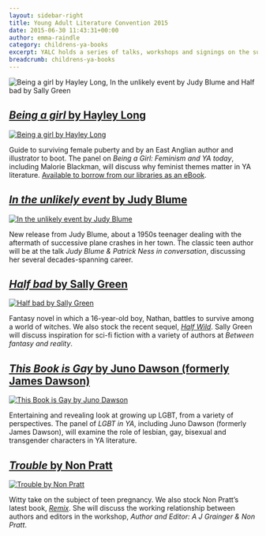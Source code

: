 ```yaml
---
layout: sidebar-right
title: Young Adult Literature Convention 2015
date: 2015-06-30 11:43:31+00:00
author: emma-raindle
category: childrens-ya-books
excerpt: YALC holds a series of talks, workshops and signings on the subject of young adult literature on 17-19 July. We've selected a few author highlights from the convention.
breadcrumb: childrens-ya-books
---
```

![Being a girl by Hayley Long, In the unlikely event by Judy Blume and Half bad by Sally Green](/images/featured/featured-yalc-2015.jpg)

## [<cite>Being a girl</cite> by Hayley Long](https://suffolk.spydus.co.uk/cgi-bin/spydus.exe/ENQ/OPAC/BIBENQ/1821670?QRY=CTIBIB%3C%20IRN(49291008)&QRYTEXT=Being%20a%20girl)

[![Being a girl by Hayley Long](/images/article/being-a-girl.jpg)](https://suffolk.spydus.co.uk/cgi-bin/spydus.exe/ENQ/OPAC/BIBENQ/1821670?QRY=CTIBIB%3C%20IRN(49291008)&QRYTEXT=Being%20a%20girl)

Guide to surviving female puberty and by an East Anglian author and illustrator to boot. The panel on <cite>Being a Girl: Feminism and YA today</cite>, including Malorie Blackman, will discuss why feminist themes matter in YA literature. <a href="http://suffolklibraries.lib.overdrive.com/F7B21BAA-E593-4AC6-B977-5C099147D0D8/10/50/en/ContentDetails.htm?id=310D3136-DBE4-48C9-93ED-1214F5C0A693">Available to borrow from our libraries as an eBook</a>.

## [<cite>In the unlikely event</cite> by Judy Blume](https://suffolk.spydus.co.uk/cgi-bin/spydus.exe/ENQ/OPAC/BIBENQ/1823580?QRY=CTIBIB%3C%20IRN(49561134)&QRYTEXT=In%20the%20unlikely%20event)

[![In the unlikely event by Judy Blume](/images/article/in-the-unlikely-event.jpg)](https://suffolk.spydus.co.uk/cgi-bin/spydus.exe/ENQ/OPAC/BIBENQ/1823580?QRY=CTIBIB%3C%20IRN(49561134)&QRYTEXT=In%20the%20unlikely%20event)

New release from Judy Blume, about a 1950s teenager dealing with the aftermath of successive plane crashes in her town. The classic teen author will be at the talk <cite>Judy Blume & Patrick Ness in conversation</cite>, discussing her several decades-spanning career.

## [<cite>Half bad</cite> by Sally Green](https://suffolk.spydus.co.uk/cgi-bin/spydus.exe/ENQ/OPAC/BIBENQ/1833328?QRY=CTIBIB%3C%20IRN(33427384)&QRYTEXT=Half%20bad)

[![Half bad by Sally Green](/images/article/half-bad.jpg)](https://suffolk.spydus.co.uk/cgi-bin/spydus.exe/ENQ/OPAC/BIBENQ/1833328?QRY=CTIBIB%3C%20IRN(33427384)&QRYTEXT=Half%20bad)

Fantasy novel in which a 16-year-old boy, Nathan, battles to survive among a world of witches. We also stock the recent sequel, <cite><a href="https://suffolk.spydus.co.uk/cgi-bin/spydus.exe/ENQ/OPAC/BIBENQ/1924974?QRY=CTIBIB%3C%20IRN(46650895)&QRYTEXT=Half%20wild">Half Wild</a></cite>. Sally Green will discuss inspiration for sci-fi fiction with a variety of authors at <cite>Between fantasy and reality</cite>.

## [<cite>This Book is Gay</cite> by Juno Dawson (formerly James Dawson)](https://suffolk.spydus.co.uk/cgi-bin/spydus.exe/ENQ/OPAC/BIBENQ/1840166?QRY=CTIBIB%3C%20IRN(40610432)&QRYTEXT=This%20book%20is%20gay)

[![This Book is Gay by Juno Dawson](/images/article/this-book-is-gay.jpg)](https://suffolk.spydus.co.uk/cgi-bin/spydus.exe/ENQ/OPAC/BIBENQ/1840166?QRY=CTIBIB%3C%20IRN(40610432)&QRYTEXT=This%20book%20is%20gay)

Entertaining and revealing look at growing up LGBT, from a variety of perspectives. The panel of <cite>LGBT in YA</cite>, including Juno Dawson (formerly James Dawson), will examine the role of lesbian, gay, bisexual and transgender characters in YA literature.

## [<cite>Trouble</cite> by Non Pratt](https://suffolk.spydus.co.uk/cgi-bin/spydus.exe/ENQ/OPAC/BIBENQ/1828502?QRY=CTIBIB%3C%20IRN(210117)&QRYTEXT=Trouble)

[![Trouble by Non Pratt](/images/article/trouble.jpg)](https://suffolk.spydus.co.uk/cgi-bin/spydus.exe/ENQ/OPAC/BIBENQ/1828502?QRY=CTIBIB%3C%20IRN(210117)&QRYTEXT=Trouble)

Witty take on the subject of teen pregnancy. We also stock Non Pratt&#8217;s latest book, <cite><a href="https://suffolk.spydus.co.uk/cgi-bin/spydus.exe/ENQ/OPAC/BIBENQ/1921032?QRY=CTIBIB%3C%20IRN(704272)&QRYTEXT=Remix">Remix</a></cite>. She will discuss the working relationship between authors and editors in the workshop, <cite>Author and Editor: A J Grainger & Non Pratt</cite>.
